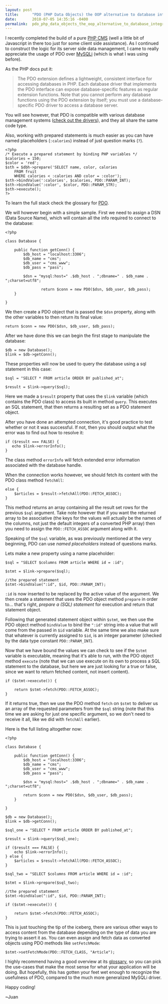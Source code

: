 ```yaml
---
layout: post
title:      "PDO (PHP Data Objects) the OOP alternative to database integration"
date:       2018-07-05 14:35:16 -0400
permalink:  pdo_php_data_objects_the_oop_alternative_to_database_integration
---
```


I recently completed the build of a pure [PHP CMS](https://github.com/JuanGongora/PHP-CMS-Example/tree/master) (well a little bit of Javascript in there too just for some client side assistance). As I continued to construct the logic for its server side data management, I came to really appreciate the usage of PDO over [MySQLi](http://php.net/manual/en/book.mysqli.php) (which is what I was using before).

As the PHP docs put it:

> The PDO extension defines a lightweight, consistent interface for accessing databases in PHP. Each database driver that implements the PDO interface can expose database-specific features as regular extension functions. Note that you cannot perform any database functions using the PDO extension by itself; you must use a database-specific PDO driver to access a database server.

You will see however, that PDO is compatible with various database management systems ([check out the drivers](http://php.net/manual/en/pdo.drivers.php)), and they all share the same code type.

Also, working with prepared statements is much easier as you can have named placeholders (`:calories`) instead of just question marks (`?`).

```
<?php
/* Execute a prepared statement by binding PHP variables */
$calories = 150;
$color = 'red';
$sth = $dbh->prepare('SELECT name, color, calories
    FROM fruit
    WHERE calories < :calories AND color = :color');
$sth->bindValue(':calories', $calories, PDO::PARAM_INT);
$sth->bindValue(':color', $color, PDO::PARAM_STR);
$sth->execute();
?>
```

To learn the full stack check the glossary for [PDO](http://php.net/manual/en/book.pdo.php).

We will however begin with a simple sample. First we need to assign a DSN (Data Source Name), which will contain all the info required to connect to the database:

```
<?php

class Database {

    public function getConn() {
        $db_host = "localhost:3306";
        $db_name = "cms";
        $db_user = "cms_www";
        $db_pass = "pass";

        $dsn = "mysql:host=" .$db_host . ";dbname=" . $db_name . ";charset=utf8";
				
				return $conn = new PDO($dsn, $db_user, $db_pass);
    }

}
```

We then create a PDO object that is passed the `$dsn` property, along with the other variables to then return its final value:

`return $conn = new PDO($dsn, $db_user, $db_pass);`

After we have done this we can begin the first stage to manipulate the database:

```
$db = new Database();
$link = $db->getConn();
```

These properties will now be used to query the database using a sql statement in this case:

```
$sql = "SELECT * FROM article ORDER BY published_at";

$result = $link->query($sql);
```

Here we made a `$result` property that uses the `$link` variable (which contains the PDO class) to access its built in method `query`. This executes an SQL statement, that then returns a resulting set as a PDO statement object.

After you have done an attempted connection, it's good practice to test whether or not it was successful. If not, then you should output what the error was to find out how to resolve it:

```
if ($result === FALSE) {
   echo $link->errorInfo();
}
```

The class method `errorInfo` will fetch extended error information associated with the database handle.

When the connection works however, we should fetch its content with the PDO class method `fetchAll`:

```
else {
    $articles = $result->fetchAll(PDO::FETCH_ASSOC);
}
```

This method returns an array containing all the result set rows for the previous `$sql` argument. Take note however that if you want the returned array to be associative (the keys for the values will actually be the names of the columns, not just the default integers of a converted PHP array) then you need to assign the `PDO::FETCH_ASSOC` argument along with it.

Speaking of the `$sql` variable, as was previously mentioned at the very beginning, PDO can use 
*named placeholders* instead of questions marks.

Lets make a new property using a name placeholder:

```
$sql = "SELECT $columns FROM article WHERE id = :id";

$stmt = $link->prepare($sql);

//the prepared statement
$stmt->bindValue(":id", $id, PDO::PARAM_INT);
```

`:id` is now inserted to be replaced by the active value of the argument. We then create a statement that uses the PDO object method `prepare` in order to... that's right, *prepare a (SQL) statement* for execution and return that statement object.

Following that generated statement object within `$stmt`, we then use the PDO object method `bindValue` to bind the `":id"` string into a value that will come from the passed in `$id` variable. At the same time we also make sure that whatever is currently assigned to `$id`, is an integer parameter (checked by the data type constant `PDO::PARAM_INT`).

Now that we have bound the values we can check to see if the `$stmt` variable is executable, meaning that it's able to run, with the PDO object method `execute` (note that we can use execute on its own to process a SQL statement to the database, but here we are just looking for a true or false, since we want to return fetched content, not insert content).

```
if ($stmt->execute()) {

    return $stmt->fetch(PDO::FETCH_ASSOC);
}
```

If it returns true, then we use the PDO method `fetch` on `$stmt` to deliver us an array of the requested parameters from the `$sql` string (note that this time we are asking for just one specific argument, so we don't need to receive it all, like we did with `fetchAll` earlier).

Here is the full listing altogether now:

```
<?php

class Database {

    public function getConn() {
        $db_host = "localhost:3306";
        $db_name = "cms";
        $db_user = "cms_www";
        $db_pass = "pass";

        $dsn = "mysql:host=" .$db_host . ";dbname=" . $db_name . ";charset=utf8";

        return $conn = new PDO($dsn, $db_user, $db_pass);
    }

}

$db = new Database();
$link = $db->getConn();

$sql_one = "SELECT * FROM article ORDER BY published_at";

$result = $link->query($sql_one);

if ($result === FALSE) {
    echo $link->errorInfo();
} else {
    $articles = $result->fetchAll(PDO::FETCH_ASSOC);
}

$sql_two = "SELECT $columns FROM article WHERE id = :id";

$stmt = $link->prepare($sql_two);

//the prepared statement
$stmt->bindValue(":id", $id, PDO::PARAM_INT);

if ($stmt->execute()) {

    return $stmt->fetch(PDO::FETCH_ASSOC);
}
```

This is just touching the tip of the iceberg, there are various other ways to access content from the database depending on the type of data you are trying to assert it as. You can even assign and fetch data as converted objects using PDO methods like `setFetchMode`:

`$stmt->setFetchMode(PDO::FETCH_CLASS, "Article");`

I highly recommend having a good overview at its [glossary](http://php.net/manual/en/book.pdo.php), so you can pick the use-cases that make the most sense for what your application will be doing. But hopefully, this has gotten your feet wet enough to recognize the usefulness of PDO, compared to the much more generalized MySQLi driver.

Happy coding!

~Juan
